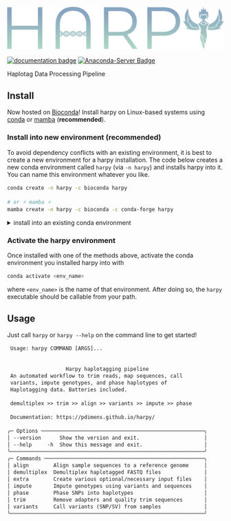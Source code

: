 [![logo](https://github.com/pdimens/harpy/blob/docs/static/logo.png?raw=true)](https://pdimens.github.io/harpy)

[![documentation badge](https://img.shields.io/badge/read%20the-documentation-fbab3a?style=for-the-badge&logo=Read%20The%20Docs)](https://pdimens.github.io/harpy) 
[![Anaconda-Server Badge](https://img.shields.io/conda/dn/bioconda/harpy.svg?style=for-the-badge)](https://anaconda.org/bioconda/harpy)

Haplotag Data Processing Pipeline

## Install
Now hosted on [Bioconda](https://anaconda.org/bioconda/harpy)! Install harpy on Linux-based systems using [conda](https://mamba.readthedocs.io/en/latest/installation.html) or [mamba](https://mamba.readthedocs.io/en/latest/micromamba-installation.html#umamba-install) (**recommended**).

### Install into new environment (recommended)
To avoid dependency conflicts with an existing environment, it is best to create a new environment for a harpy installation. The code below creates a new conda environment called `harpy` (via `-n harpy`) and installs harpy into it. You can name this environment whatever you like. 
```bash
conda create -n harpy -c bioconda harpy

# or ⚡ mamba ⚡
mamba create -n harpy -c bioconda -c conda-forge harpy
```

<details>
  <summary>install into an existing conda environment</summary>
 
### Install into existing environment
If you wish to install harpy and its dependencies into an existing environment, activate that environment (`conda activate <env_name>`) and execute this `conda install` code:
```bash
conda install -c bioconda harpy

# or ⚡ mamba ⚡
mamba install -c bioconda -c conda-forge harpy
```
</details>

### Activate the harpy environment
Once installed with one of the methods above, activate the conda environment you installed harpy into with
```bash
conda activate <env_name>
```
where `<env_name>` is the name of that environment. After doing so, the `harpy` executable should be callable from your path.

## Usage
Just call `harpy` or `harpy --help` on the command line to get started!

```                                                                 
 Usage: harpy COMMAND [ARGS]...                                  
                                                                 
                                                                 
                   Harpy haplotagging pipeline                   
 An automated workflow to trim reads, map sequences, call        
 variants, impute genotypes, and phase haplotypes of             
 Haplotagging data. Batteries included.                          
                                                                 
 demultiplex >> trim >> align >> variants >> impute >> phase     
                                                                 
 Documentation: https://pdimens.github.io/harpy/                 
                                                                 
╭─ Options ─────────────────────────────────────────────────────╮
│ --version      Show the version and exit.                     │
│ --help     -h  Show this message and exit.                    │
╰───────────────────────────────────────────────────────────────╯
╭─ Commands ────────────────────────────────────────────────────╮
│ align        Align sample sequences to a reference genome     │
│ demultiplex  Demultiplex haplotagged FASTQ files              │
│ extra        Create various optional/necessary input files    │
│ impute       Impute genotypes using variants and sequences    │
│ phase        Phase SNPs into haplotypes                       │
│ trim         Remove adapters and quality trim sequences       │
│ variants     Call variants (SNP/SV) from samples              │
╰───────────────────────────────────────────────────────────────╯
```